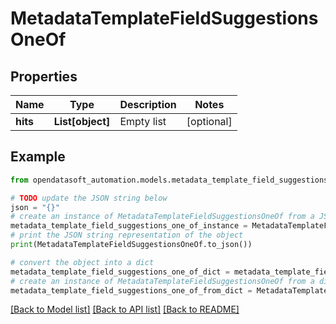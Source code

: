 # MetadataTemplateFieldSuggestionsOneOf


## Properties

Name | Type | Description | Notes
------------ | ------------- | ------------- | -------------
**hits** | **List[object]** | Empty list | [optional] 

## Example

```python
from opendatasoft_automation.models.metadata_template_field_suggestions_one_of import MetadataTemplateFieldSuggestionsOneOf

# TODO update the JSON string below
json = "{}"
# create an instance of MetadataTemplateFieldSuggestionsOneOf from a JSON string
metadata_template_field_suggestions_one_of_instance = MetadataTemplateFieldSuggestionsOneOf.from_json(json)
# print the JSON string representation of the object
print(MetadataTemplateFieldSuggestionsOneOf.to_json())

# convert the object into a dict
metadata_template_field_suggestions_one_of_dict = metadata_template_field_suggestions_one_of_instance.to_dict()
# create an instance of MetadataTemplateFieldSuggestionsOneOf from a dict
metadata_template_field_suggestions_one_of_from_dict = MetadataTemplateFieldSuggestionsOneOf.from_dict(metadata_template_field_suggestions_one_of_dict)
```
[[Back to Model list]](../README.md#documentation-for-models) [[Back to API list]](../README.md#documentation-for-api-endpoints) [[Back to README]](../README.md)


